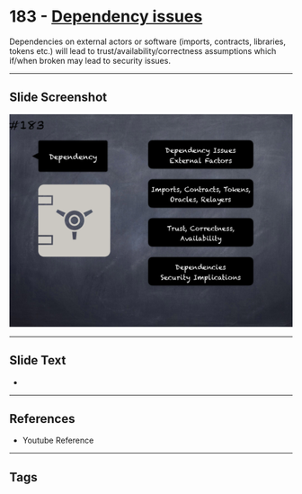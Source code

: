 # 183 - [Dependency issues](Dependency%20issues.md)
Dependencies on external actors or software (imports, contracts, libraries, tokens etc.) will lead to trust/availability/correctness assumptions which if/when broken may lead to security issues.
___
## Slide Screenshot
![0183.png](../../images/pitfalls_and_best_practices201/183.png)
___
## Slide Text
- 
___
## References
- Youtube Reference
___
## Tags